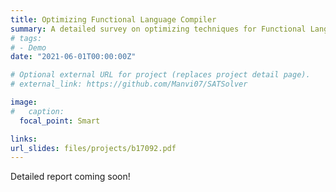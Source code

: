 ```yaml
---
title: Optimizing Functional Language Compiler
summary: A detailed survey on optimizing techniques for Functional Language Compilers.
# tags:
# - Demo
date: "2021-06-01T00:00:00Z"

# Optional external URL for project (replaces project detail page).
# external_link: https://github.com/Manvi07/SATSolver

image:
#   caption: 
  focal_point: Smart

links:
url_slides: files/projects/b17092.pdf
---
```


Detailed report coming soon! 
